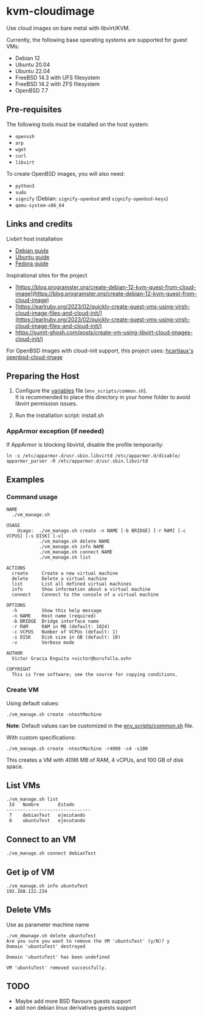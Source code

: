 # kvm-cloudimage

Use cloud images on bare metal with libvirt/KVM.

Currently, the following base operating systems are supported for guest VMs:
- Debian 12
- Ubuntu 20.04
- Ubuntu 22.04
- FreeBSD 14.3 with UFS filesystem
- FreeBSD 14.2 with ZFS filesystem
- OpenBSD 7.7

## Pre-requisites

The following tools must be installed on the host system:
* `openssh`
* `arp`
* `wget`
* `curl`
* `libvirt` 

To create OpenBSD images, you will also need:

* `python3`
* `sudo`
* `signify` (Debian: `signify-openbsd` and `signify-openbsd-keys`)
* `qemu-system-x86_64`

## Links and credits
Livbirt host installation
- [Debian guide](https://wiki.debian.org/KVM)
- [Ubuntu guide](https://documentation.ubuntu.com/server/how-to/virtualisation/libvirt/)
- [Fedora guide](https://docs.fedoraproject.org/en-US/quick-docs/virtualization-getting-started/)

Inspirational sites for the project 
- [https://blog.programster.org/create-debian-12-kvm-guest-from-cloud-image](https://blog.programster.org/create-debian-12-kvm-guest-from-cloud-image)
- [https://earlruby.org/2023/02/quickly-create-guest-vms-using-virsh-cloud-image-files-and-cloud-init/](https://earlruby.org/2023/02/quickly-create-guest-vms-using-virsh-cloud-image-files-and-cloud-init/)
- [https://sumit-ghosh.com/posts/create-vm-using-libvirt-cloud-images-cloud-init/)](https://sumit-ghosh.com/posts/create-vm-using-libvirt-cloud-images-cloud-init/)

For OpenBSD images with cloud-init support, this project uses: [hcartiaux's openbsd-cloud-image](https://github.com/hcartiaux/openbsd-cloud-image.git)

## Preparing the Host

1. Configure the [variables](env_scripts/common.sh) file (`env_scripts/common.sh`).  
   It is recommended to place this directory in your home folder to avoid libvirt permission issues.

2. Run the installation script: install.sh

### AppArmor exception (if needed) 

If AppArmor is blocking libvirtd, disable the profile temporarily: 

```shell
ln -s /etc/apparmor.d/usr.sbin.libvirtd /etc/apparmor.d/disable/
apparmor_parser -R /etc/apparmor.d/usr.sbin.libvirtd
```


<!-- ### Create bridge network

```shell
sudo virsh --connect qemu:///session net-define /dev/stdin << EOF
<network>
  <name>bridged-network</name>
  <forward mode='bridge'/>
  <bridge name='brbackend' />
</network>
EOF
``` -->
## Examples
### Command usage
```shell
NAME
  ./vm_manage.sh

USAGE
    Usage:  ./vm_manage.sh create -n NAME [-b BRIDGE] [-r RAM] [-c VCPUS] [-s DISK] [-v]
            ./vm_manage.sh delete NAME
            ./vm_manage.sh info NAME
            ./vm_manage.sh connect NAME
            ./vm_manage.sh list

ACTIONS
  create     Create a new virtual machine
  delete     Delete a virtual machine
  list       List all defined virtual machines
  info       Show information about a virtual machine
  connect    Connect to the console of a virtual machine

OPTIONS
  -h         Show this help message
  -n NAME    Host name (required)
  -b BRIDGE  Bridge interface name
  -r RAM     RAM in MB (default: 1024)
  -c VCPUS   Number of VCPUs (default: 1)
  -s DISK    Disk size in GB (default: 10)
  -v         Verbose mode
  
AUTHOR
  Victor Gracia Enguita <victor@burufalla.ovh>

COPYRIGHT
  This is free software; see the source for copying conditions.
```

### Create VM
Using default values:
```shell
./vm_manage.sh create -ntestMachine
```
__Note__: Default values can be customized in the [env_scripts/common.sh](env_scripts/common.sh) file.


With custom specifications: 
```shell
./vm_manage.sh create -ntestMachine -r4098 -c4 -s100
```
This creates a VM with 4096 MB of RAM, 4 vCPUs, and 100 GB of disk space. 

## List VMs
```shell
./vm_manage.sh list
 Id   Nombre       Estado
-------------------------------
 7    debianTest   ejecutando
 8    ubuntuTest   ejecutando
```
## Connect to an VM
```shell
./vm_manage.sh connect debianTest
```

## Get ip of VM

```shell
./vm_manage.sh info ubuntuTest
192.168.122.234
```

## Delete VMs

Use as parameter machine name
```shell
./vm_dmanage.sh delete ubuntuTest
Are you sure you want to remove the VM 'ubuntuTest' (y/N)? y
Domain 'ubuntuTest' destroyed

Domain 'ubuntuTest' has been undefined

VM 'ubuntuTest' removed successfully.
```
## TODO

  - Maybe add more BSD flavours guests support
  - add non debian linux derivatives guests support
<!-- ./vm_create.sh: línea 52: mkpasswd: orden no encontrada
./vm_create.sh: línea 259: virt-install: orden no encontrada
./vm_create.sh: línea 261: virsh: orden no encontrada
qemu-img wget curl  arp
sudo apt install --no-install-recommends qemu-system libvirt-clients libvirt-daemon-system whois virtinst net-tools
sudo chmod 750 /home/victor
sudo usermod -a -G libvirt $(whoami)
sudo usermod --append --groups earl libvirt-qemu -->

